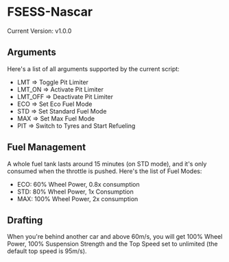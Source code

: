 # FSESS-Nascar

Current Version: v1.0.0

## Arguments
Here's a list of all arguments supported by the current script:
- LMT     => Toggle Pit Limiter
- LMT_ON  => Activate Pit Limiter
- LMT_OFF => Deactivate Pit Limiter
- ECO     => Set Eco Fuel Mode
- STD     => Set Standard Fuel Mode
- MAX     => Set Max Fuel Mode
- PIT     => Switch to Tyres and Start Refueling

## Fuel Management
A whole fuel tank lasts around 15 minutes (on STD mode), and it's only consumed when the throttle is pushed. Here's the list of Fuel Modes:

- ECO: 60% Wheel Power, 0.8x consumption
- STD: 80% Wheel Power, 1x Consumption
- MAX: 100% Wheel Power, 2x consumption

## Drafting
When you're behind another car and above 60m/s, you will get 100% Wheel Power, 100% Suspension Strength and the Top Speed set to unlimited (the default top speed is 95m/s).
